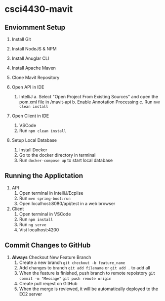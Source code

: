 # csci4430-mavit
## Enviornment Setup
1. Install Git

2. Install NodeJS & NPM

3. Install Anuglar CLI

4. Install Apache Maven

5. Clone Mavit Repository
6. Open API in IDE
   1. IntelliJ
      a. Select "Open Project From Existing Sources" and open the pom.xml file in /mavit-api
      b. Enable Annotation Processing
      c. Run ``mvn clean install``
7. Open Client in IDE
   1. VSCode
   2. Run ``npm clean install``
  
8. Setup Local Database
   1. Install Docker
   2. Go to the docker directory in terminal
   3. Run ``docker-compose up`` to start local database

## Running the Applictation
1. API
   1. Open terminal in IntelliJ/Ecplise
   2. Run ``mvn spring-boot:run``
   3. Open localhost:8080/api/test in a web browser
2. Client
   1. Open terminal in VSCode
   2. Run ``npm install``
   3. Run ``ng serve``
   4. Vist localhost:4200

## Commit Changes to GitHub

1. **Always** Checkout New Feature Branch
   1. Create a new branch
      ``git checkout -b feature_name``
   2. Add changes to branch
      ``git add filename`` or ``git add .`` to add all
   3. When the feature is finished, push branch to remote repoistory
      ``git commit -m "Message"``
      ``git push remote origin``
   4. Create pull reqest on GitHub
   5. When the merge is reviewed, it will be automatically deployed to the EC2 server
